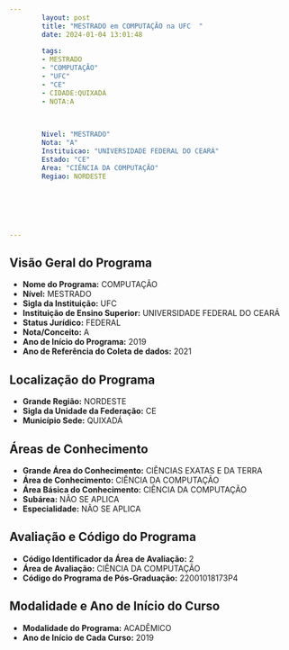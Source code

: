 ```yaml
---
        layout: post
        title: "MESTRADO em COMPUTAÇÃO na UFC  "
        date: 2024-01-04 13:01:48
     
        tags:
        - MESTRADO
        - "COMPUTAÇÃO"
        - "UFC"
        - "CE"
        - CIDADE:QUIXADÁ
        - NOTA:A
        
       

        Nivel: "MESTRADO"
        Nota: "A"
        Instituicao: "UNIVERSIDADE FEDERAL DO CEARÁ"
        Estado: "CE"
        Area: "CIÊNCIA DA COMPUTAÇÃO"
        Regiao: NORDESTE
        
        
        
        
        
        
---
```

## Visão Geral do Programa
- **Nome do Programa:** COMPUTAÇÃO
- **Nível:** MESTRADO
- **Sigla da Instituição:** UFC
- **Instituição de Ensino Superior:** UNIVERSIDADE FEDERAL DO CEARÁ
- **Status Jurídico:** FEDERAL
- **Nota/Conceito:** A
- **Ano de Início do Programa:** 2019
- **Ano de Referência do Coleta de dados:** 2021

## Localização do Programa
- **Grande Região:** NORDESTE
- **Sigla da Unidade da Federação:** CE
- **Município Sede:** QUIXADÁ

## Áreas de Conhecimento
- **Grande Área do Conhecimento:** CIÊNCIAS EXATAS E DA TERRA
- **Área de Conhecimento:** CIÊNCIA DA COMPUTAÇÃO
- **Área Básica do Conhecimento:** CIÊNCIA DA COMPUTAÇÃO
- **Subárea:** NÃO SE APLICA
- **Especialidade:** NÃO SE APLICA

## Avaliação e Código do Programa
- **Código Identificador da Área de Avaliação:** 2
- **Área de Avaliação:** CIÊNCIA DA COMPUTAÇÃO
- **Código do Programa de Pós-Graduação:** 22001018173P4


## Modalidade e Ano de Início do Curso
- **Modalidade do Programa:** ACADÊMICO
- **Ano de Início de Cada Curso:** 2019

